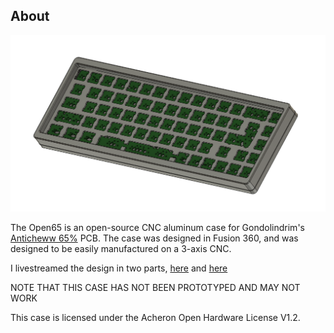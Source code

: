 ## About

![Screenshot](https://github.com/bluepylons/Open65/blob/master/screenshot-1.PNG?raw=true)

The Open65 is an open-source CNC aluminum case for Gondolindrim's [Anticheww 65%](https://github.com/AcheronProject/Anticheww) PCB. The case was designed in Fusion 360, and was designed to be easily manufactured on a 3-axis CNC.

I livestreamed the design in two parts, [here](https://www.youtube.com/watch?v=VWTmy7lN-VI) and [here](https://www.youtube.com/watch?v=IdywKbIzbng)

NOTE THAT THIS CASE HAS NOT BEEN PROTOTYPED AND MAY NOT WORK

This case is licensed under the Acheron Open Hardware License V1.2. 